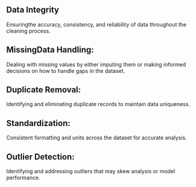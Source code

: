 ## Data Integrity
Ensuringthe accuracy, consistency, and reliability of data throughout the
cleaning process.
## MissingData Handling: 
Dealing with missing values by either imputing them or making
informed decisions on how to handle gaps in the dataset.
## Duplicate Removal: 
Identifying and eliminating duplicate records to maintain data
uniqueness.
## Standardization: 
Consistent formatting and units across the dataset for accurate analysis.
## Outlier Detection: 
Identifying and addressing outliers that may skew analysis or model
performance.
